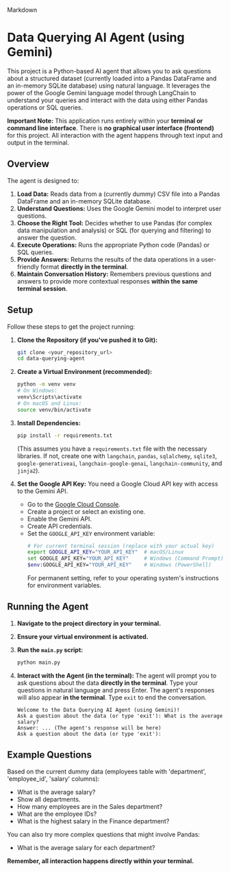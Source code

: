 Markdown

# Data Querying AI Agent (using Gemini)

This project is a Python-based AI agent that allows you to ask questions about a structured dataset (currently loaded into a Pandas DataFrame and an in-memory SQLite database) using natural language. It leverages the power of the Google Gemini language model through LangChain to understand your queries and interact with the data using either Pandas operations or SQL queries.

**Important Note:** This application runs entirely within your **terminal or command line interface**. There is **no graphical user interface (frontend)** for this project. All interaction with the agent happens through text input and output in the terminal.

## Overview

The agent is designed to:

1.  **Load Data:** Reads data from a (currently dummy) CSV file into a Pandas DataFrame and an in-memory SQLite database.
2.  **Understand Questions:** Uses the Google Gemini model to interpret user questions.
3.  **Choose the Right Tool:** Decides whether to use Pandas (for complex data manipulation and analysis) or SQL (for querying and filtering) to answer the question.
4.  **Execute Operations:** Runs the appropriate Python code (Pandas) or SQL queries.
5.  **Provide Answers:** Returns the results of the data operations in a user-friendly format **directly in the terminal**.
6.  **Maintain Conversation History:** Remembers previous questions and answers to provide more contextual responses **within the same terminal session**.

## Setup

Follow these steps to get the project running:

1.  **Clone the Repository (if you've pushed it to Git):**
    ```bash
    git clone <your_repository_url>
    cd data-querying-agent
    ```

2.  **Create a Virtual Environment (recommended):**
    ```bash
    python -m venv venv
    # On Windows:
    venv\Scripts\activate
    # On macOS and Linux:
    source venv/bin/activate
    ```

3.  **Install Dependencies:**
    ```bash
    pip install -r requirements.txt
    ```
    (This assumes you have a `requirements.txt` file with the necessary libraries. If not, create one with `langchain`, `pandas`, `sqlalchemy`, `sqlite3`, `google-generativeai`, `langchain-google-genai`, `langchain-community`, and `jinja2`).

4.  **Set the Google API Key:**
    You need a Google Cloud API key with access to the Gemini API.
    * Go to the [Google Cloud Console](https://console.cloud.google.com/).
    * Create a project or select an existing one.
    * Enable the Gemini API.
    * Create API credentials.
    * Set the `GOOGLE_API_KEY` environment variable:
        ```bash
        # For current terminal session (replace with your actual key)
        export GOOGLE_API_KEY="YOUR_API_KEY"  # macOS/Linux
        set GOOGLE_API_KEY="YOUR_API_KEY"     # Windows (Command Prompt)
        $env:GOOGLE_API_KEY="YOUR_API_KEY"    # Windows (PowerShell)
        ```
        For permanent setting, refer to your operating system's instructions for environment variables.

## Running the Agent

1.  **Navigate to the project directory in your terminal.**
2.  **Ensure your virtual environment is activated.**
3.  **Run the `main.py` script:**
    ```bash
    python main.py
    ```

4.  **Interact with the Agent (in the terminal):** The agent will prompt you to ask questions about the data **directly in the terminal**. Type your questions in natural language and press Enter. The agent's responses will also appear **in the terminal**. Type `exit` to end the conversation.

    ```
    Welcome to the Data Querying AI Agent (using Gemini)!
    Ask a question about the data (or type 'exit'): What is the average salary?
    Answer: ... (The agent's response will be here)
    Ask a question about the data (or type 'exit'):
    ```

## Example Questions

Based on the current dummy data (employees table with 'department', 'employee_id', 'salary' columns):

* What is the average salary?
* Show all departments.
* How many employees are in the Sales department?
* What are the employee IDs?
* What is the highest salary in the Finance department?

You can also try more complex questions that might involve Pandas:

* What is the average salary for each department?

**Remember, all interaction happens directly within your terminal.**

